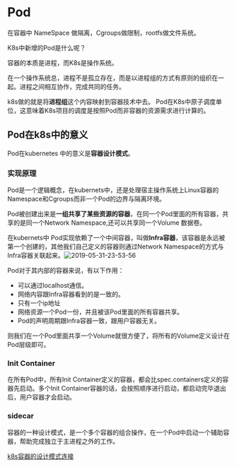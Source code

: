 # Pod

在容器中 NameSpace 做隔离，Cgroups做限制，rootfs做文件系统。

K8s中新增的Pod是什么呢？

容器的本质是进程，而K8s是操作系统。

在一个操作系统总，进程不是孤立存在，而是以进程组的方式有原则的组织在一起。进程之间相互协作，完成共同的任务。

k8s做的就是将**进程组**这个内容映射到容器技术中去。 Pod在K8s中原子调度单位，这意味着K8s项目的调度是按照Pod而非容器的资源需求进行计算的。

## Pod在k8s中的意义

Pod在kubernetes 中的意义是**容器设计模式**。

### 实现原理

Pod是一个逻辑概念，在kubernets中，还是处理宿主操作系统上Linux容器的Namespace和Cgroups而非一个Pod的边界与隔离环境。

Pod被创建出来是**一组共享了某些资源的容器**，在同一个Pod里面的所有容器，共享的是同一个Network Namespace,还可以共享同一个Volume 数据卷。

在kubernets中 Pod实现依赖了一个中间容器，叫做**Infra容器**，该容器是永远被第一个创建的，其他我们自己定义的容器则通过Network Namespace的方式与Infra容器关联起来。![2019-05-31-23-53-56](http://jikelearn.cn/2019-05-31-23-53-56.png)

Pod对于其内部的容器来说，有以下作用：

- 可以通过localhost通信。
- 网络内容跟Infra容器看到的是一致的。
- 只有一个ip地址
- 网络资源一个Pod一份，并且被该Pod里面的所有容器共享。
- Pod的声明周期跟Infra容器一致，跟用户容器无关。

则我们在一个Pod里面共享一个Volume就很方便了，将所有的Volume定义设计在Pod层级即可。

### Init Container

在所有Pod中，所有Init Container定义的容器，都会比spec.containers定义的容器先启动。多个Init Container容器的话，会按照顺序进行启动，都启动完毕退出后，用户容器才会启动。

### sidecar

容器的一种设计模式，是一个多个容器的组合操作，在一个Pod中启动一个辅助容器，帮助完成独立于主进程之外的工作。

[k8s容器的设计模式连接](https://www.usenix.org/conference/hotcloud16/workshop-program/presentation/burns)